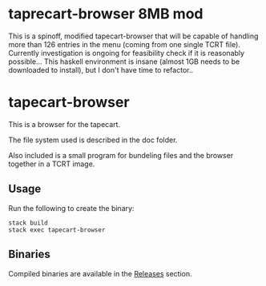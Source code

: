 taprecart-browser 8MB mod
=========================

This is a spinoff,  modified tapecart-browser that will be capable of
handling more than 126 entries in the menu (coming from one single
TCRT file). Currently investigation is ongoing for feasibility check
if it is reasonably possible...
This haskell environment is insane (almost 1GB needs to be downloaded to install), but I don't have time to refactor..



tapecart-browser
================

This is a browser for the tapecart.

The file system used is described in the doc folder.

Also included is a small program for bundeling files
and the browser together in a TCRT image.


Usage
-----

Run the following to create the binary:

    stack build
    stack exec tapecart-browser


Binaries
--------

Compiled binaries are available in the [Releases](https://github.com/alexkazik/tapecart-browser/releases/latest) section.
